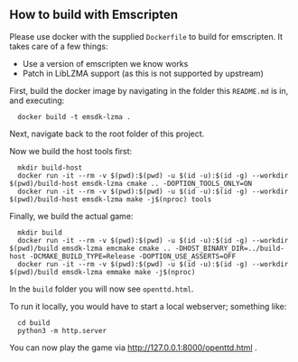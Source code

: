 ## How to build with Emscripten

Please use docker with the supplied `Dockerfile` to build for emscripten.
It takes care of a few things:
- Use a version of emscripten we know works
- Patch in LibLZMA support (as this is not supported by upstream)

First, build the docker image by navigating in the folder this `README.md` is in, and executing:
```
  docker build -t emsdk-lzma .
```

Next, navigate back to the root folder of this project.

Now we build the host tools first:
```
  mkdir build-host
  docker run -it --rm -v $(pwd):$(pwd) -u $(id -u):$(id -g) --workdir $(pwd)/build-host emsdk-lzma cmake .. -DOPTION_TOOLS_ONLY=ON
  docker run -it --rm -v $(pwd):$(pwd) -u $(id -u):$(id -g) --workdir $(pwd)/build-host emsdk-lzma make -j$(nproc) tools
```

Finally, we build the actual game:
```
  mkdir build
  docker run -it --rm -v $(pwd):$(pwd) -u $(id -u):$(id -g) --workdir $(pwd)/build emsdk-lzma emcmake cmake .. -DHOST_BINARY_DIR=../build-host -DCMAKE_BUILD_TYPE=Release -DOPTION_USE_ASSERTS=OFF
  docker run -it --rm -v $(pwd):$(pwd) -u $(id -u):$(id -g) --workdir $(pwd)/build emsdk-lzma emmake make -j$(nproc)
```

In the `build` folder you will now see `openttd.html`.

To run it locally, you would have to start a local webserver; something like:

```
  cd build
  python3 -m http.server
````

You can now play the game via http://127.0.0.1:8000/openttd.html .
